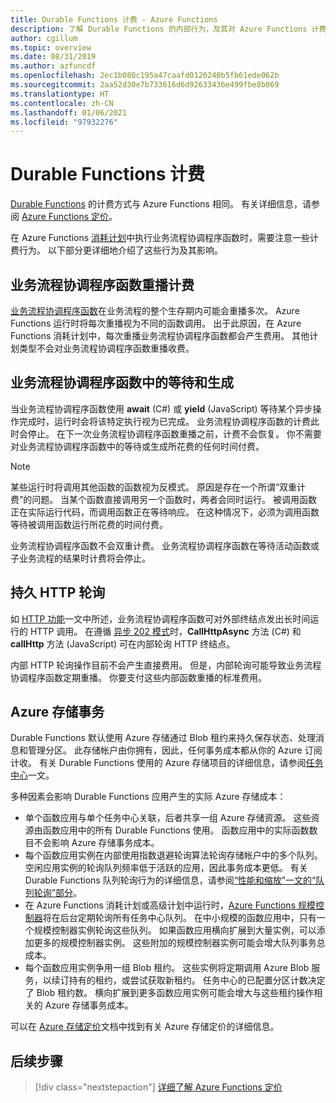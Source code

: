 ```yaml
---
title: Durable Functions 计费 - Azure Functions
description: 了解 Durable Functions 的内部行为，及其对 Azure Functions 计费的影响。
author: cgillum
ms.topic: overview
ms.date: 08/31/2019
ms.author: azfuncdf
ms.openlocfilehash: 2ec1b080c195a47caafd0120240b5fb61ede062b
ms.sourcegitcommit: 2aa52d30e7b733616d6d92633436e499fbe8b069
ms.translationtype: HT
ms.contentlocale: zh-CN
ms.lasthandoff: 01/06/2021
ms.locfileid: "97932276"
---
```

# <a name="durable-functions-billing"></a>Durable Functions 计费

[Durable Functions](durable-functions-overview.md) 的计费方式与 Azure Functions 相同。 有关详细信息，请参阅 [Azure Functions 定价](https://azure.microsoft.com/pricing/details/functions/)。

在 Azure Functions [消耗计划](../consumption-plan.md)中执行业务流程协调程序函数时，需要注意一些计费行为。 以下部分更详细地介绍了这些行为及其影响。

## <a name="orchestrator-function-replay-billing"></a>业务流程协调程序函数重播计费

[业务流程协调程序函数](durable-functions-orchestrations.md)在业务流程的整个生存期内可能会重播多次。 Azure Functions 运行时将每次重播视为不同的函数调用。 出于此原因，在 Azure Functions 消耗计划中，每次重播业务流程协调程序函数都会产生费用。 其他计划类型不会对业务流程协调程序函数重播收费。

## <a name="awaiting-and-yielding-in-orchestrator-functions"></a>业务流程协调程序函数中的等待和生成

当业务流程协调程序函数使用 **await** (C#) 或 **yield** (JavaScript) 等待某个异步操作完成时，运行时会将该特定执行视为已完成。 业务流程协调程序函数的计费此时会停止。 在下一次业务流程协调程序函数重播之前，计费不会恢复。 你不需要对业务流程协调程序函数中的等待或生成所花费的任何时间付费。

> [!NOTE]
> 某些运行时将调用其他函数的函数视为反模式。 原因是存在一个所谓“双重计费”的问题。  当某个函数直接调用另一个函数时，两者会同时运行。 被调用函数正在实际运行代码，而调用函数正在等待响应。 在这种情况下，必须为调用函数等待被调用函数运行所花费的时间付费。
>
> 业务流程协调程序函数不会双重计费。 业务流程协调程序函数在等待活动函数或子业务流程的结果时计费将会停止。

## <a name="durable-http-polling"></a>持久 HTTP 轮询

如 [HTTP 功能](durable-functions-http-features.md)一文中所述，业务流程协调程序函数可对外部终结点发出长时间运行的 HTTP 调用。 在遵循 [异步 202 模式](durable-functions-http-features.md#http-202-handling)时，**CallHttpAsync** 方法 (C#) 和 **callHttp** 方法 (JavaScript) 可在内部轮询 HTTP 终结点。

内部 HTTP 轮询操作目前不会产生直接费用。 但是，内部轮询可能导致业务流程协调程序函数定期重播。 你要支付这些内部函数重播的标准费用。

## <a name="azure-storage-transactions"></a>Azure 存储事务

Durable Functions 默认使用 Azure 存储通过 Blob 租约来持久保存状态、处理消息和管理分区。 此存储帐户由你拥有，因此，任何事务成本都从你的 Azure 订阅计收。 有关 Durable Functions 使用的 Azure 存储项目的详细信息，请参阅[任务中心](durable-functions-task-hubs.md)一文。

多种因素会影响 Durable Functions 应用产生的实际 Azure 存储成本：

* 单个函数应用与单个任务中心关联，后者共享一组 Azure 存储资源。 这些资源由函数应用中的所有 Durable Functions 使用。 函数应用中的实际函数数目不会影响 Azure 存储事务成本。
* 每个函数应用实例在内部使用指数退避轮询算法轮询存储帐户中的多个队列。 空闲应用实例的轮询队列频率低于活跃的应用，因此事务成本更低。 有关 Durable Functions 队列轮询行为的详细信息，请参阅[“性能和缩放”一文的“队列轮询”部分](durable-functions-perf-and-scale.md#queue-polling)。
* 在 Azure Functions 消耗计划或高级计划中运行时，[Azure Functions 规模控制器](../event-driven-scaling.md)将在后台定期轮询所有任务中心队列。 在中小规模的函数应用中，只有一个规模控制器实例轮询这些队列。 如果函数应用横向扩展到大量实例，可以添加更多的规模控制器实例。 这些附加的规模控制器实例可能会增大队列事务总成本。
* 每个函数应用实例争用一组 Blob 租约。 这些实例将定期调用 Azure Blob 服务，以续订持有的租约，或尝试获取新租约。 任务中心的已配置分区计数决定了 Blob 租约数。 横向扩展到更多函数应用实例可能会增大与这些租约操作相关的 Azure 存储事务成本。

可以在 [Azure 存储定价](https://azure.microsoft.com/pricing/details/storage/)文档中找到有关 Azure 存储定价的详细信息。 

## <a name="next-steps"></a>后续步骤

> [!div class="nextstepaction"]
> [详细了解 Azure Functions 定价](https://azure.microsoft.com/pricing/details/functions/)
